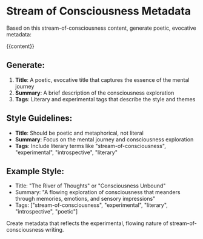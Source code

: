 # Stream of Consciousness Metadata

Based on this stream-of-consciousness content, generate poetic, evocative metadata:

{{content}}

## Generate:

1. **Title**: A poetic, evocative title that captures the essence of the mental journey
2. **Summary**: A brief description of the consciousness exploration
3. **Tags**: Literary and experimental tags that describe the style and themes

## Style Guidelines:

- **Title**: Should be poetic and metaphorical, not literal
- **Summary**: Focus on the mental journey and consciousness exploration
- **Tags**: Include literary terms like "stream-of-consciousness", "experimental", "introspective", "literary"

## Example Style:
- Title: "The River of Thoughts" or "Consciousness Unbound"
- Summary: "A flowing exploration of consciousness that meanders through memories, emotions, and sensory impressions"
- Tags: ["stream-of-consciousness", "experimental", "literary", "introspective", "poetic"]

Create metadata that reflects the experimental, flowing nature of stream-of-consciousness writing. 